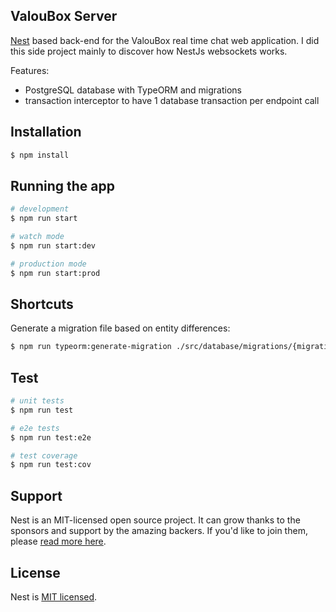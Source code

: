 
## ValouBox Server

[Nest](https://github.com/nestjs/nest) based back-end for the ValouBox real time chat web application.
I did this side project mainly to discover how NestJs websockets works.

Features:
 - PostgreSQL database with TypeORM and migrations
 - transaction interceptor to have 1 database transaction per endpoint call

## Installation

```bash
$ npm install
```

## Running the app

```bash
# development
$ npm run start

# watch mode
$ npm run start:dev

# production mode
$ npm run start:prod
```

## Shortcuts

Generate a migration file based on entity differences:
```bash
$ npm run typeorm:generate-migration ./src/database/migrations/{migrationName}
```

## Test

```bash
# unit tests
$ npm run test

# e2e tests
$ npm run test:e2e

# test coverage
$ npm run test:cov
```

## Support

Nest is an MIT-licensed open source project. It can grow thanks to the sponsors and support by the amazing backers. If you'd like to join them, please [read more here](https://docs.nestjs.com/support).

## License

Nest is [MIT licensed](LICENSE).
